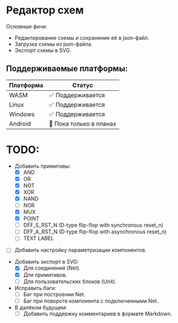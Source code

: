 # Редактор схем

Основные фичи:
* Редактирование схемы и сохранение её в json-файл.
* Загрузка схемы из json-файла.
* Экспорт схемы в SVG.

## Поддерживаемые платформы:
|Платформа|Статус|
|-|-|
|WASM|✅ Поддерживается|
|Linux|✅ Поддерживается|
|Windows|✅ Поддерживается|
|Android|🔄 Пока только в планах|

# TODO:
* Добавить примитивы:
    - [x] AND
    - [x] OR
    - [x] NOT
    - [x] XOR
    - [x] NAND
    - [ ] NOR
    - [x] MUX
    - [x] POINT
    - [ ] DFF_S_RST_N (D-type flip-flop with synchronous reset_n)
    - [ ] DFF_A_RST_N (D-type flip-flop with asynchronous reset_n)
    - [ ] TEXT LABEL
* [ ] Добавить настройку параметризации компонентов.
* Добавить экспорт в SVG:
    - [x] Для соединений (Net).
    - [x] Для примитивов.
    - [ ] Для пользовательских блоков (Unit).
* Исправить баги:
    - [ ] Баг при построении Net.
    - [ ] Баг при повороте компонента с подключенными Net.

* В далёком будущем:
    - [ ] Добавить поддержку комментариев в формате Markdown.
